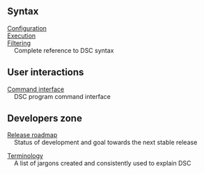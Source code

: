 ## Syntax

[Configuration](reference/DSC_Configuration.html) <br>
[Execution](reference/DSC_Execution.html) <br>
[Filtering](reference/DSC_Filtering.html) <br>
&nbsp; &nbsp; Complete reference to DSC syntax

## User interactions

[Command interface](reference/Command_Options.html)<br>
&nbsp; &nbsp; DSC program command interface

## Developers zone

[Release roadmap](reference/Road_Map.html)<br>
&nbsp; &nbsp; Status of development and goal towards the next stable release

[Terminology](reference/Terminology.html)<br>
&nbsp; &nbsp; A list of jargons created and consistently used to explain DSC